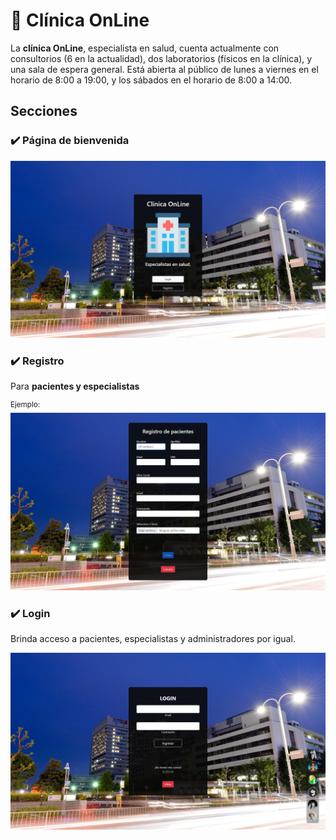 # :hospital: Clínica OnLine

La **clínica OnLine**, especialista en salud, cuenta actualmente con consultorios (6 en la actualidad),
dos laboratorios (físicos en la clínica), y una sala de espera general. Está abierta al público de lunes a
viernes en el horario de 8:00 a 19:00, y los sábados en el horario de 8:00 a 14:00.

## Secciones

### :heavy_check_mark: Página de bienvenida

![alt text](./pantallas/bienvenida.png)

### :heavy_check_mark: Registro

Para **pacientes y especialistas**

<sup>Ejemplo:</sup>
![alt text](./pantallas/registro-pac.png)

### :heavy_check_mark: Login

Brinda acceso a pacientes, especialistas y administradores por igual.

![alt text](./pantallas/login.png)
